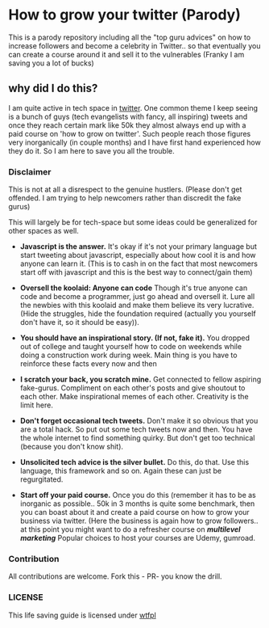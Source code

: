 # How to grow your twitter (Parody)
This is a parody repository including all the "top guru advices" on how to increase followers and become a celebrity in Twitter.. so that eventually you can create a course around it and sell it to the vulnerables (Franky I am saving you a lot of bucks)

## why did I do this?
I am quite active in tech space in [twitter](https://twitter.com/sudip_post).  One common theme I keep seeing is a bunch of guys (tech evangelists with fancy, all inspiring) tweets and once they reach certain mark like 50k they almost always end up with a paid course on 'how to grow on twitter'. Such people reach those figures very inorganically (in couple months) and I have first hand experienced how they do it. So I am here to save you all the trouble.

### Disclaimer
This is not at all a disrespect to the genuine hustlers. (Please don't get offended. I am trying to help newcomers rather than discredit the fake gurus)

This will largely be for tech-space but some ideas could be generalized for other spaces as well.

- **Javascript is the answer.**  It's okay if it's not your primary language but start tweeting about javascript, especially about how cool it is and how anyone can learn it. (This is to cash in on the fact that most newcomers start off with javascript and this is the best way to connect/gain them)

- **Oversell the koolaid: Anyone can code** Though it's true anyone can code and become a programmer, just go ahead and oversell it. Lure all the newbies with this koolaid and make them believe its very lucrative. (Hide the struggles, hide the foundation required (actually you yourself don't have it, so it should be easy)).

- **You should have an inspirational story. (If not, fake it).** You dropped out of college and taught yourself how to code on weekends while doing a construction work during week. Main thing is you have to reinforce these facts every now and then

- **I scratch your back, you scratch mine.** Get connected to fellow aspiring fake-gurus. Compliment on each other's posts and give shoutout to each other. Make inspirational memes of each other. Creativity is the limit here.

- **Don't forget occasional tech tweets.** Don't make it so obvious that you are a total hack. So put out some tech tweets now and then. You have the whole internet to find something quirky. But don't get too technical (because you don't know shit).

- **Unsolicited tech advice is the silver bullet.** Do this, do that. Use this language, this framework and so on. Again these can just be regurgitated.

- **Start off your paid course.** Once you do this (remember it has to be as inorganic as possible.. 50k in 3 months is quite some benchmark, then you can boast about it and create a paid course on how to grow your business via twitter. (Here the business is again how to grow followers.. at this point you might want to do a refresher course on ***multilevel marketing*** Popular choices to host your courses are Udemy, gumroad.


### Contribution
All contributions are welcome. Fork this - PR- you know the drill. 


### LICENSE
This life saving guide is licensed under [wtfpl](http://www.wtfpl.net/)
